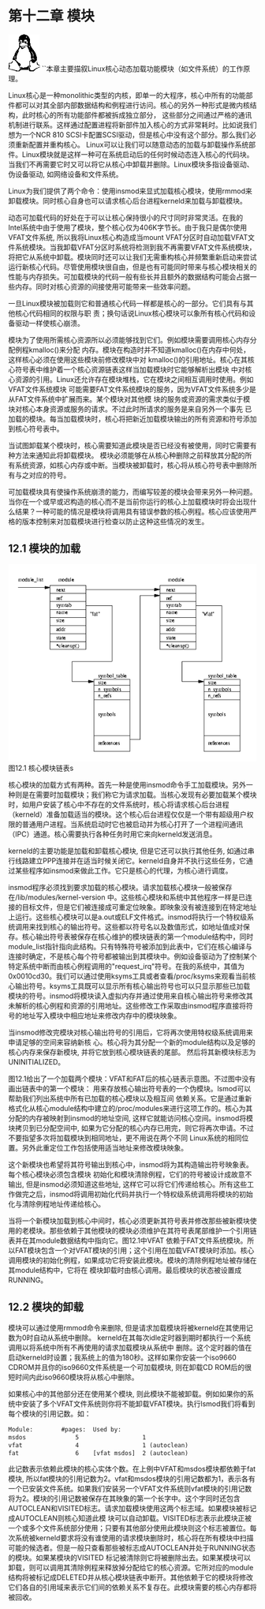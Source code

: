 

# 第十二章 模块



![img](assets/sit3-bw-tran.1-20210305150811009.gif)
``本章主要描叙Linux核心动态加载功能模块（如文件系统）的工作原理。

Linux核心是一种monolithic类型的内核，即单一的大程序，核心中所有的功能部件都可以对其全部内部数据结构和例程进行访问。核心的另外一种形式是微内核结构，此时核心的所有功能部件都被拆成独立部分， 这些部分之间通过严格的通讯机制进行联系。这样通过配置进程将新部件加入核心的方式非常耗时。比如说我们想为一个NCR 810 SCSI卡配置SCSI驱动，但是核心中没有这个部分。那么我们必须重新配置并重构核心。 Linux可以让我们可以随意动态的加载与卸载操作系统部件。Linux模块就是这样一种可在系统启动后的任何时候动态连入核心的代码块。当我们不再需要它时又可以将它从核心中卸载并删除。Linux模块多指设备驱动、伪设备驱动, 如网络设备和文件系统。

Linux为我们提供了两个命令：使用insmod来显式加载核心模块，使用rmmod来卸载模块。同时核心自身也可以请求核心后台进程kerneld来加载与卸载模块。

动态可加载代码的好处在于可以让核心保持很小的尺寸同时非常灵活。在我的Intel系统中由于使用了模块，整个核心仅为406K字节长。由于我只是偶尔使用VFAT文件系统, 所以我将Linux核心构造成当mount VFAT分区时自动加载VFAT文件系统模块。当我卸载VFAT分区时系统将检测到我不再需要VFAT文件系统模块，将把它从系统中卸载。模块同时还可以让我们无需重构核心并频繁重新启动来尝试运行新核心代码。尽管使用模块很自由，但是也有可能同时带来与核心模块相关的性能与内存损失。可加载模块的代码一般有些长并且额外的数据结构可能会占据一些内存。同时对核心资源的间接使用可能带来一些效率问题。

一旦Linux模块被加载则它和普通核心代码一样都是核心的一部分。它们具有与其他核心代码相同的权限与职 责；换句话说Linux核心模块可以象所有核心代码和设备驱动一样使核心崩溃。

模块为了使用所需核心资源所以必须能够找到它们。例如模块需要调用核心内存分配例程kmalloc()来分配 内存。模块在构造时并不知道kmalloc()在内存中何处，这样核心必须在使用这些模块前修改模块中对 kmalloc()的引用地址。核心在其核心符号表中维护着一个核心资源链表这样当加载模块时它能够解析出模块 中对核心资源的引用。Linux还允许存在模块堆栈，它在模块之间相互调用时使用。例如VFAT文件系统模块 可能需要FAT文件系统模块的服务，因为VFAT文件系统多少是从FAT文件系统中扩展而来。某个模块对其他模 块的服务或资源的需求类似于模块对核心本身资源或服务的请求。不过此时所请求的服务是来自另外一个事先 已加载的模块。每当加载模块时，核心将把新近加载模块输出的所有资源和符号添加到核心符号表中。

当试图卸载某个模块时，核心需要知道此模块是否已经没有被使用，同时它需要有种方法来通知此将卸载模块。 模块必须能够在从核心种删除之前释放其分配的所有系统资源，如核心内存或中断。当模块被卸载时，核心将从核心符号表中删除所有与之对应的符号。

可加载模块具有使操作系统崩溃的能力，而编写较差的模块会带来另外一种问题。当你在一个或早或迟构造的核心而不是当前你运行的核心上加载模块时将会出现什么结果？一种可能的情况是模块将调用具有错误参数的核心例程。核心应该使用严格的版本控制来对加载模块进行检查以防止这种这些情况的发生。



## 12.1 模块的加载





![img](assets/modules.gif)
图12.1 核心模块链表s





核心模块的加载方式有两种。首先一种是使用insmod命令手工加载模块。另外一种则是在需要时加载模块；我们称它为请求加载。当核心发现有必要加载某个模块时，如用户安装了核心中不存在的文件系统时，核心将请求核心后台进程（kerneld）准备加载适当的模块。这个核心后台进程仅仅是一个带有超级用户权限的普通用户进程。当系统启动时它也被启动并为核心打开了一个进程间通讯（IPC）通道。核心需要执行各种任务时用它来向kerneld发送消息。

kerneld的主要功能是加载和卸载核心模块, 但是它还可以执行其他任务, 如通过串行线路建立PPP连接并在适当时候关闭它。kerneld自身并不执行这些任务，它通过某些程序如insmod来做此工作。它只是核心的代理，为核心进行调度。

insmod程序必须找到要求加载的核心模块。请求加载核心模块一般被保存在/lib/modules/kernel-version 中。这些核心模块和系统中其他程序一样是已连接的目标文件，但是它们被连接成可重定位映象。即映象没有被连接到在特定地址上运行。这些核心模块可以是a.out或ELF文件格式。insmod将执行一个特权级系统调用来找到核心的输出符号。这些都以符号名以及数值形式，如地址值成对保存。核心输出符号表被保存在核心维护的模块链表的第一个module结构中，同时module_list指针指向此结构。只有特殊符号被添加到此表中，它们在核心编译与连接时确定，不是核心每个符号都被输出到其模块中。例如设备驱动为了控制某个特定系统中断而由核心例程调用的"request_irq"符号。在我的系统中，其值为0x0010cd30。我们可以通过使用ksyms工具或者查看/proc/ksyms来观看当前核心输出符号。ksyms工具既可以显示所有核心输出符号也可以只显示那些已加载模块的符号。insmod将模块读入虚拟内存并通过使用来自核心输出符号来修改其未解析的核心例程和资源的引用地址。这些修改工作采取由insmod程序直接将符号的地址写入模块中相应地址来修改内存中的模块映象。

当insmod修改完模块对核心输出符号的引用后，它将再次使用特权级系统调用来申请足够的空间来容纳新核 心。核心将为其分配一个新的module结构以及足够的核心内存来保存新模块, 并将它放到核心模块链表的尾部。 然后将其新模块标志为UNINITIALIZED。

图12.1给出了一个加载两个模块：VFAT和FAT后的核心链表示意图。不过图中没有画出链表中的第一个模块： 用来存放核心输出符号表的一个伪模块。lsmod可以帮助我们列出系统中所有已加载的核心模块以及相互间 依赖关系。它是通过重新格式化从核心module结构中建立的/proc/modules来进行这项工作的。核心为其分配的内存被映射到insmod的地址空间, 这样它就能访问核心空间。insmod将模块拷贝到已分配空间中, 如果为它分配的核心内存已用完，则它将再次申请。不过不要指望多次将加载模块到相同地址，更不用说在两个不同 Linux系统的相同位置。另外此重定位工作包括使用适当地址来修改模块映象。

这个新模块也希望将其符号输出到核心中，insmod将为其构造输出符号映象表。每个核心模块必须包含模块 初始化和模块清除例程，它们的符号被设计成故意不输出, 但是insmod必须知道这些地址, 这样它可以将它们传递给核心。所有这些工作做完之后，insmod将调用初始化代码并执行一个特权级系统调用将模块的初始化与清除例程地址传递给核心。

当将一个新模块加载到核心中间时，核心必须更新其符号表并修改那些被新模块使用的老模块。那些依赖于其他模块的模块必须维护在其符号表尾部维护一个引用链表并在其module数据结构中指向它。图12.1中VFAT 依赖于FAT文件系统模块。所以FAT模块包含一个对VFAT模块的引用；这个引用在加载VFAT模块时添加。核心调用模块的初始化例程，如果成功它将安装此模块。模块的清除例程地址被存储在其module结构中，它将在 模块卸载时由核心调用。最后模块的状态被设置成RUNNING。



## 12.2 模块的卸载

模块可以通过使用rmmod命令来删除, 但是请求加载模块将被kerneld在其使用记数为0时自动从系统中删除。 kerneld在其每次idle定时器到期时都执行一个系统调用以将系统中所有不再使用的请求加载模块从系统中 删除。这个定时器的值在启动kerneld时设置；我系统上的值为180秒。这样如果你安装一个iso9660 CDROM并且你的iso9660文件系统是一个可加载模块, 则在卸载CD ROM后的很短时间内此iso9660模块将从核心中删除。

如果核心中的其他部分还在使用某个模块, 则此模块不能被卸载。例如如果你的系统中安装了多个VFAT文件系统则你将不能卸载VFAT模块。执行lsmod我们将看到每个模块的引用记数。如：

```
Module:        #pages:  Used by:
msdos              5                  1
vfat               4                  1 (autoclean)
fat                6    [vfat msdos]  2 (autoclean)
```

此记数表示依赖此模块的核心实体个数。在上例中VFAT和msdos模块都依赖于fat模块, 所以fat模块的引用记数为2。vfat和msdos模块的引用记数都为1，表示各有一个已安装文件系统。如果我们安装另一个VFAT文件系统则vfat模块的引用记数将为2。模块的引用记数被保存在其映象的第一个长字中。这个字同时还包含AUTOCLEAN和VISITED标志。请求加载模块使用这两个标志域。如果模块被标记成AUTOCLEAN则核心知道此模 块可以自动卸载。VISITED标志表示此模块正被一个或多个文件系统部分使用；只要有其他部分使用此模块则这个标志被置位。每次系统被kerneld要求将没有谁使用的请求模块删除时，核心将在所有模块中扫描可能的候选者。但是一般只查看那些被标志成AUTOCLEAN并处于RUNNING状态的模块。如果某模块的VISITED 标记被清除则它将被删除出去。如果某模块可以卸载，则可以调用其清除例程来释放掉分配给它的核心资源。它所对应的module结构将被标记成DELETED并从核心模块链表中断开。其他依赖于它的模块将修改它们各自的引用域来表示它们间的依赖关系不复存在。此模块需要的核心内存都将被回收。



